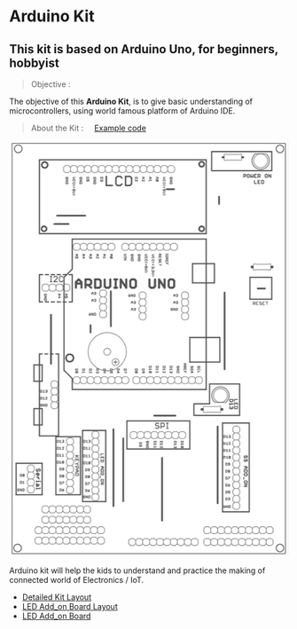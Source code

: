 # Arduino Kit 
## This kit is based on Arduino Uno, for beginners, hobbyist
> Objective : 

The objective of this **Arduino Kit**, is to give basic understanding of microcontrollers, using world famous platform of Arduino IDE.

> About the Kit :  &nbsp;&nbsp;&nbsp;  [Example code](./examples)

[![Arduino Kit](./images/kitsilk.png)](./Slides/1.IoT_overview.pdf) 

Arduino kit will help the kids to understand and practice the making of connected world of Electronics / IoT. 

- [Detailed Kit Layout](./images/kitlabeled.png)
- [LED Add_on Board Layout](./images/LED_addon1.png)
- [LED Add_on Board](./images/LED_addon2.png)

 